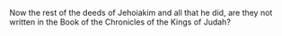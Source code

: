 Now the rest of the deeds of Jehoiakim and all that he did, are they not written in the Book of the Chronicles of the Kings of Judah?
